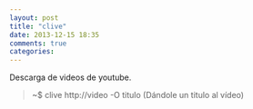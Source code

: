```yaml
---
layout: post
title: "clive"
date: 2013-12-15 18:35
comments: true
categories: 
---
```

Descarga de videos de youtube.

>~$ clive http://video -O titulo (Dándole un titulo al vídeo)

